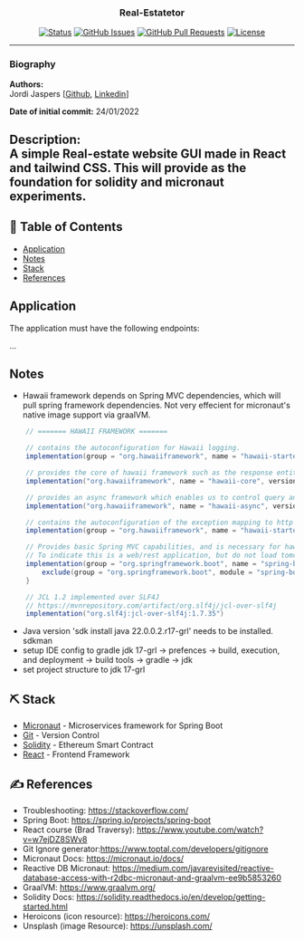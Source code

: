 <h3 align="center">Real-Estatetor</h3>

<div align="center">

  [![Status](https://img.shields.io/badge/status-active-success.svg)]() 
  [![GitHub Issues](https://img.shields.io/github/issues/Jordi-Jaspers/Real-Estatetor.svg)](https://github.com/kylelobo/The-Documentation-Compendium/issues)
  [![GitHub Pull Requests](https://img.shields.io/github/issues-pr/Jordi-Jaspers/Real-Estatetor.svg)](https://github.com/kylelobo/The-Documentation-Compendium/pulls)
  [![License](https://img.shields.io/badge/license-MIT-blue.svg)](/LICENSE)

</div>

---
### Biography  

**Authors:**  
Jordi Jaspers [[Github](https://github.com/Jordi-Jaspers "Github Page"), [Linkedin](https://www.linkedin.com/in/jordi-jaspers/ "Linkedin Page")]  
  
**Date of initial commit:** 24/01/2022

**Description:**  
A simple Real-estate website GUI made in React and tailwind CSS. This will provide as the foundation for solidity and micronaut experiments.
---

## 📝 Table of Contents
- [Application](#application)
- [Notes](#notes)
- [Stack](#stack)
- [References](#references)

## Application <a name = "application"></a>
The application must have the following endpoints:

...

## Notes <a name = "notes"></a>
* Hawaii framework depends on Spring MVC dependencies, which will pull spring framework dependencies. Not very effecient for micronaut's native image support via graalVM.

```groovy
    // ======= HAWAII FRAMEWORK =======

    // contains the autoconfiguration for Hawaii logging.
    implementation(group = "org.hawaiiframework", name = "hawaii-starter-logging", version = "3.0.0.M24")

    // provides the core of hawaii framework such as the response entity exception handling.
    implementation("org.hawaiiframework", name = "hawaii-core", version = "3.0.0.M24")

    // provides an async framework which enables us to control query and rest endpoints timeouts.
    implementation("org.hawaiiframework", name = "hawaii-async", version = "3.0.0.M24")

    // contains the autoconfiguration of the exception mapping to http error codes. Also provides for JSON-org dependency.
    implementation(group = "org.hawaiiframework", name = "hawaii-starter-rest", version = "3.0.0.M24")

    // Provides basic Spring MVC capabilities, and is necessary for hawaii-framework.
    // To indicate this is a web/rest application, but do not load tomcat, we will replace it with Jetty later
    implementation(group = "org.springframework.boot", name = "spring-boot-starter-web", version = "2.6.2") {
        exclude(group = "org.springframework.boot", module = "spring-boot-starter-tomcat")
    }

    // JCL 1.2 implemented over SLF4J
    // https://mvnrepository.com/artifact/org.slf4j/jcl-over-slf4j
    implementation("org.slf4j:jcl-over-slf4j:1.7.35")
```

* Java version 'sdk install java  22.0.0.2.r17-grl' needs to be installed. sdkman
* setup IDE config to gradle jdk 17-grl -> prefences -> build, execution, and deployment -> build tools -> gradle -> jdk
* set project structure to jdk 17-grl

## ⛏️ Stack <a name = "stack"></a>
- [Micronaut](https://micronaut.io/) - Microservices framework for Spring Boot
- [Git](https://git-scm.com/) - Version Control
- [Solidity](https://soliditylang.org/) - Ethereum Smart Contract
- [React](https://reactjs.org/) - Frontend Framework

## ✍️ References <a name = "references"></a>
* Troubleshooting: <https://stackoverflow.com/>
* Spring Boot: <https://spring.io/projects/spring-boot>
* React course (Brad Traversy): <https://www.youtube.com/watch?v=w7ejDZ8SWv8>
* Git Ignore generator:<https://www.toptal.com/developers/gitignore>
* Micronaut Docs: <https://micronaut.io/docs/>
* Reactive DB Micronaut: <https://medium.com/javarevisited/reactive-database-access-with-r2dbc-micronaut-and-graalvm-ee9b5853260>
* GraalVM: <https://www.graalvm.org/>
* Solidity Docs: <https://solidity.readthedocs.io/en/develop/getting-started.html>
* Heroicons (icon resource): <https://heroicons.com/>
* Unsplash (image Resource): <https://unsplash.com/>
